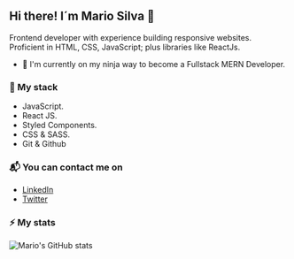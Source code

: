## Hi there! I´m Mario Silva 👋

Frontend developer with experience building responsive websites. Proficient in HTML, CSS, JavaScript; plus libraries like ReactJs.

- 🌱 I'm currently on my ninja way to become a Fullstack MERN Developer.

### 🚀 My stack
 - JavaScript.
 - React JS.
 - Styled Components.
 - CSS & SASS.
 - Git & Github
 
 ### 📬 You can contact me on
 - [LinkedIn](https://www.linkedin.com/in/mario-silvae/)
 - [Twitter](https://twitter.com/SilvaeMario)
 
 ### ⚡ My stats
![Mario's GitHub stats](https://github-readme-stats.vercel.app/api?username=mariosilvae&show_icons=true&theme=radical)
